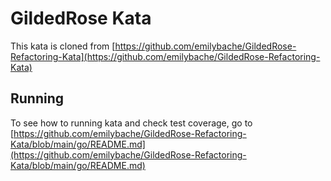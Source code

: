 # GildedRose Kata
This kata is cloned from [https://github.com/emilybache/GildedRose-Refactoring-Kata](https://github.com/emilybache/GildedRose-Refactoring-Kata)

## Running

To see how to running kata and check test coverage, go to [https://github.com/emilybache/GildedRose-Refactoring-Kata/blob/main/go/README.md](https://github.com/emilybache/GildedRose-Refactoring-Kata/blob/main/go/README.md)
